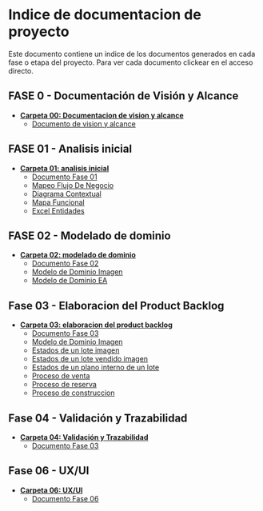 # Indice de documentacion de proyecto

Este documento contiene un indice de los documentos generados en cada fase o etapa del proyecto.
Para ver cada documento clickear en el acceso directo.

## FASE 0 - Documentación de Visión y Alcance
- [**Carpeta 00: Documentacion de vision y alcance**](https://github.com/justinasmith1/UTN-DS25-Grupo01/tree/f95a4da66fb2194c9f1cb3c6c777dfbdb1ccfd13/Documentacion/00%20-%20Documento%20de%20vision%20y%20alcance)<br>
    - [Documento de vision y alcance](https://github.com/justinasmith1/UTN-DS25-Grupo01/blob/f95a4da66fb2194c9f1cb3c6c777dfbdb1ccfd13/Documentacion/00%20-%20Documento%20de%20vision%20y%20alcance/VisionYAlcance_V01-1_G01.pdf)

## FASE 01 - Analisis inicial
- [**Carpeta 01: analisis inicial**](https://github.com/justinasmith1/UTN-DS25-Grupo01/tree/f95a4da66fb2194c9f1cb3c6c777dfbdb1ccfd13/Documentacion/01%20-%20Analisis%20Inicial)
    - [Documento Fase 01](https://github.com/justinasmith1/UTN-DS25-Grupo01/blob/f95a4da66fb2194c9f1cb3c6c777dfbdb1ccfd13/Documentacion/01%20-%20Analisis%20Inicial/F01-AnalisisInicial-Backlog.pdf)
    - [Mapeo Flujo De Negocio](https://github.com/justinasmith1/UTN-DS25-Grupo01/blob/main/Documentacion/01%20-%20Analisis%20Inicial/F01-1.1-MapeoFlujoDeNegocio.jpg)
    - [Diagrama Contextual](https://github.com/justinasmith1/UTN-DS25-Grupo01/blob/main/Documentacion/01%20-%20Analisis%20Inicial/F01-1.2-DiagramaContextual.jpg)
    - [Mapa Funcional](https://github.com/justinasmith1/UTN-DS25-Grupo01/blob/main/Documentacion/01%20-%20Analisis%20Inicial/F01-1.2-MapaFuncional.jpg)
    - [Excel Entidades](https://github.com/justinasmith1/UTN-DS25-Grupo01/blob/main/Documentacion/01%20-%20Analisis%20Inicial/Entidades.xlsx)

## FASE 02 - Modelado de dominio
- [**Carpeta 02: modelado de dominio**](https://github.com/justinasmith1/UTN-DS25-Grupo01/tree/main/Documentacion/02%20-%20Modelado%20de%20Dominio)
    - [Documento Fase 02](https://github.com/justinasmith1/UTN-DS25-Grupo01/blob/main/Documentacion/02%20-%20Modelado%20de%20Dominio/F02-ModeladoDeDominio-Backlog.pdf)
    - [Modelo de Dominio Imagen](https://github.com/justinasmith1/UTN-DS25-Grupo01/blob/main/Documentacion/02%20-%20Modelado%20de%20Dominio/Modelo%20De%20Dominio.jpg)
    - [Modelo de Dominio EA](https://github.com/justinasmith1/UTN-DS25-Grupo01/blob/main/Documentacion/02%20-%20Modelado%20de%20Dominio/ModeloDeDominio.EAP)

## Fase 03 - Elaboracion del Product Backlog
- [**Carpeta 03: elaboracion del product backlog**]()
    - [Documento Fase 03](https://github.com/justinasmith1/UTN-DS25-Grupo01/blob/main/Documentacion/03%20-%20Elaboracion%20del%20Product%20Backlog/F03-ElaboracionDelProductBacklog.pdf)
    - [Modelo de Dominio Imagen]()
    - [Estados de un lote imagen](https://github.com/justinasmith1/UTN-DS25-Grupo01/blob/main/Documentacion/03%20-%20Elaboracion%20del%20Product%20Backlog/F03-3.3-DiagramaEstados-EstadosLote.bmp)
    - [Estados de un lote vendido imagen](https://github.com/justinasmith1/UTN-DS25-Grupo01/blob/main/Documentacion/03%20-%20Elaboracion%20del%20Product%20Backlog/F03-3.3-DiagramaEstados-Vendido.bmp)
    - [Estados de un plano interno de un lote](https://github.com/justinasmith1/UTN-DS25-Grupo01/blob/91736e080fad84c77bc74274d695367dcbd54648/Documentacion/03%20-%20Elaboracion%20del%20Product%20Backlog/F03-3.3-DiagramaEstados-PlanoInterno.bmp)
    - [Proceso de venta](https://github.com/justinasmith1/UTN-DS25-Grupo01/blob/88d6500098b3c5871f4e51650ef7cf3680e6d7a3/Documentacion/03%20-%20Elaboracion%20del%20Product%20Backlog/F03-3.3-ProcesoVenta.png)
    - [Proceso de reserva](https://github.com/justinasmith1/UTN-DS25-Grupo01/blob/88d6500098b3c5871f4e51650ef7cf3680e6d7a3/Documentacion/03%20-%20Elaboracion%20del%20Product%20Backlog/F03-3.3-ProcesoReserva.png)
    - [Proceso de construccion](https://github.com/justinasmith1/UTN-DS25-Grupo01/blob/main/Documentacion/03%20-%20Elaboracion%20del%20Product%20Backlog/F03-3.3-DiagramaActividades-ProcesoContruccion.png)

## Fase 04 - Validación y Trazabilidad
- [**Carpeta 04: Validación y Trazabilidad**]()
    - [Documento Fase 03]()

## Fase 06 - UX/UI
- [**Carpeta 06: UX/UI**]()
    - [Documento Fase 06]()
